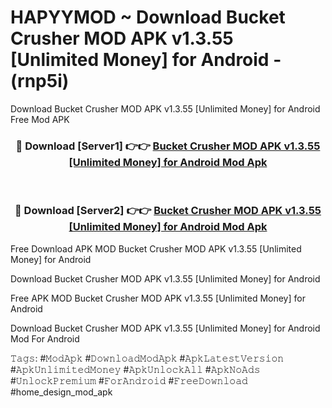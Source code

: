 # HAPYYMOD ~ Download Bucket Crusher MOD APK v1.3.55 [Unlimited Money] for Android - (rnp5i)
Download Bucket Crusher MOD APK v1.3.55 [Unlimited Money] for Android Free Mod APK

<div align="center">
<h3>🔴 Download [Server1] 👉👉 <a href="https://apk-comot.site?title=Bucket_Crusher_MOD_APK_v1.3.55_[Unlimited_Money]_for_Android">Bucket Crusher MOD APK v1.3.55 [Unlimited Money] for Android Mod Apk</a></h3><br>

<h3>🔴 Download [Server2] 👉👉 <a href="https://apk-comot.site?title=Bucket_Crusher_MOD_APK_v1.3.55_[Unlimited_Money]_for_Android">Bucket Crusher MOD APK v1.3.55 [Unlimited Money] for Android Mod Apk</a></h3>
</div>


Free Download APK MOD Bucket Crusher MOD APK v1.3.55 [Unlimited Money] for Android

Download Bucket Crusher MOD APK v1.3.55 [Unlimited Money] for Android 

Free APK MOD Bucket Crusher MOD APK v1.3.55 [Unlimited Money] for Android 

Download Bucket Crusher MOD APK v1.3.55 [Unlimited Money] for Android Mod For Android

𝚃𝚊𝚐𝚜: #𝙼𝚘𝚍𝙰𝚙𝚔 #𝙳𝚘𝚠𝚗𝚕𝚘𝚊𝚍𝙼𝚘𝚍𝙰𝚙𝚔 #𝙰𝚙𝚔𝙻𝚊𝚝𝚎𝚜𝚝𝚅𝚎𝚛𝚜𝚒𝚘𝚗 #𝙰𝚙𝚔𝚄𝚗𝚕𝚒𝚖𝚒𝚝𝚎𝚍𝙼𝚘𝚗𝚎𝚢 #𝙰𝚙𝚔𝚄𝚗𝚕𝚘𝚌𝚔𝙰𝚕𝚕 #𝙰𝚙𝚔𝙽𝚘𝙰𝚍𝚜 #𝚄𝚗𝚕𝚘𝚌𝚔𝙿𝚛𝚎𝚖𝚒𝚞𝚖 #𝙵𝚘𝚛𝙰𝚗𝚍𝚛𝚘𝚒𝚍 #𝙵𝚛𝚎𝚎𝙳𝚘𝚠𝚗𝚕𝚘𝚊𝚍 #home_design_mod_apk